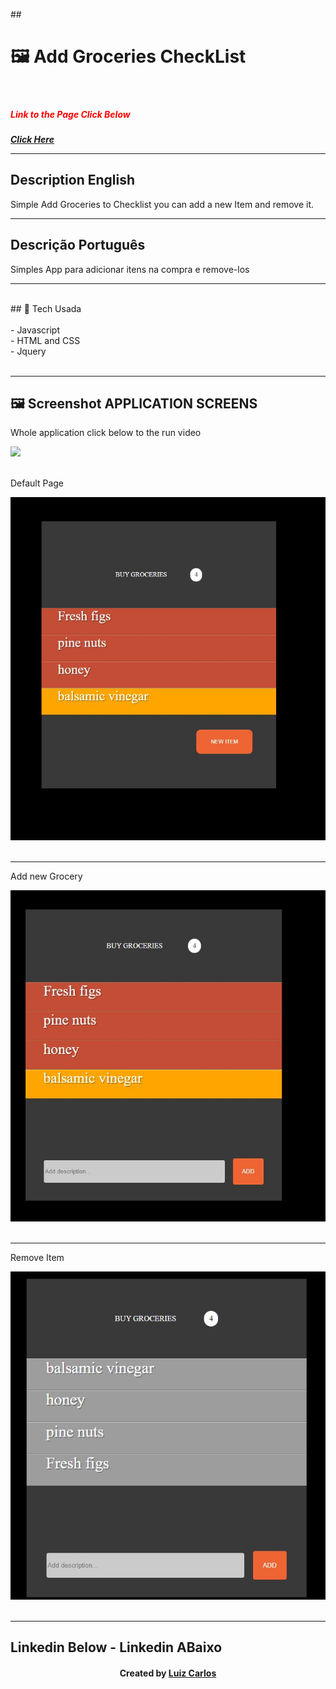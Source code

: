﻿﻿## <h1> 🖼 Add Groceries CheckList</h1> <br/>
<h5  style="color:red;">Link to the Page Click Below<h5>
<a href="https://lewisc99.github.io/simple-project-buy-groceries-javascript-jquery-css/Index.html" target="_blank">Click Here</a>
<br/>
<hr/>

<h2>Description English</h2>
<p> Simple Add Groceries to Checklist you can add a new Item and remove it.</p>
<hr>
<h2>Descrição Português</h2>
<p> Simples App para adicionar itens na compra e remove-los </p>
<hr>
<br/>
## 🚀 Tech Usada<br/>
<br/>
- Javascript<br/>
- HTML and CSS<br/>
- Jquery<br/>
<br/>
<hr>


## 🖼 Screenshot APPLICATION SCREENS <br/>
<p>Whole application click below to the run video</p><img src="images/gym-corpus.gif">
<br/>
<br/>
<p>Default Page</p><img src="imgs/home.JPG">
<br/>
<br/>
<hr>
<p>Add new Grocery</p><img src="imgs/add.JPG">
<br/>
<br/>
<hr>
<p>Remove Item</p><img src="imgs/remove.JPG">
<br/>
<br/>
<hr>

## Linkedin Below - Linkedin ABaixo

<h4 align="center">
   Created by   <a href="https://www.linkedin.com/in/luiz-carlos-b50693173/" target="_blank"> Luiz Carlos </a>
</h4>

</html>

